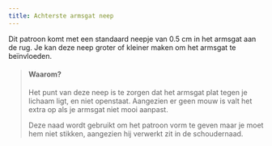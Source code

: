 ```yaml
---
title: Achterste armsgat neep
---
```


Dit patroon komt met een standaard neepje van 0.5 cm in het armsgat aan de rug. Je kan deze neep groter of kleiner maken om het armsgat te beïnvloeden.

> #### Waarom?
> 
> Het punt van deze neep is te zorgen dat het armsgat plat tegen je lichaam ligt, en niet openstaat. Aangezien er geen mouw is valt het extra op als je armsgat niet mooi aanpast.
> 
> Deze naad wordt gebruikt om het patroon vorm te geven maar je moet hem niet stikken, aangezien hij verwerkt zit in de schoudernaad.